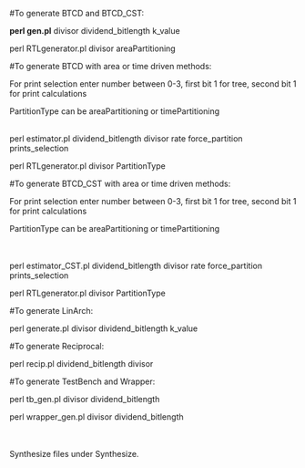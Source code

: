 #To generate BTCD and BTCD_CST:  

<b>perl gen.pl</b> divisor dividend_bitlength k_value

perl RTLgenerator.pl  divisor areaPartitioning
    
    
#To generate BTCD with area or time driven methods:

For print selection enter number between 0-3, first bit 1 for tree, second bit 1 for print calculations

PartitionType can be areaPartitioning or timePartitioning
<br><br>

perl estimator.pl dividend_bitlength divisor rate force_partition prints_selection

perl RTLgenerator.pl divisor PartitionType
 
 
#To generate BTCD_CST with area or time driven methods:

For print selection enter number between 0-3, first bit 1 for tree, second bit 1 for print calculations

PartitionType can be areaPartitioning or timePartitioning

<br><br>
perl estimator_CST.pl dividend_bitlength divisor rate force_partition prints_selection

perl RTLgenerator.pl divisor PartitionType
 
 
#To generate LinArch:
 
perl generate.pl divisor dividend_bitlength k_value
 
 
#To generate Reciprocal:
 
perl recip.pl dividend_bitlength divisor

#To generate TestBench and Wrapper:
 
perl tb_gen.pl divisor dividend_bitlength

perl wrapper_gen.pl divisor dividend_bitlength

<br><br>
Synthesize files under Synthesize.
